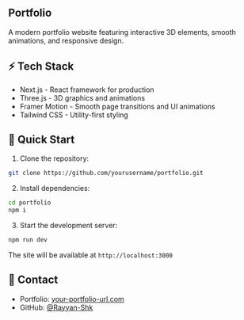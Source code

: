 ## Portfolio

A modern portfolio website featuring interactive 3D elements, smooth animations, and responsive design.

## ⚡ Tech Stack

* Next.js - React framework for production
* Three.js - 3D graphics and animations
* Framer Motion - Smooth page transitions and UI animations
* Tailwind CSS - Utility-first styling

## 🚀 Quick Start

1. Clone the repository:
```bash
git clone https://github.com/yourusername/portfolio.git
```

2. Install dependencies:
```bash
cd portfolio
npm i
```

3. Start the development server:
```bash
npm run dev
```

The site will be available at `http://localhost:3000`

## 🔗 Contact

- Portfolio: [your-portfolio-url.com](https://your-portfolio-url.com)
- GitHub: [@Rayyan-Shk](https://github.com/Rayyan-Shk)